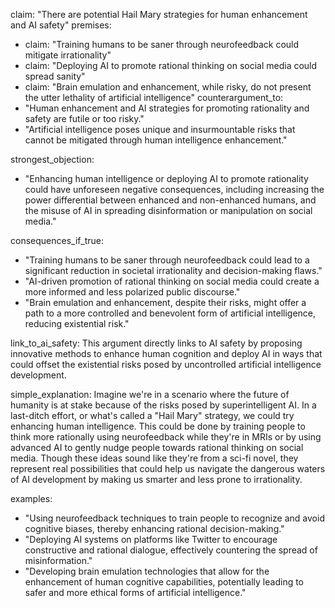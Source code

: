 claim: "There are potential Hail Mary strategies for human enhancement and AI safety"
premises:
  - claim: "Training humans to be saner through neurofeedback could mitigate irrationality"
  - claim: "Deploying AI to promote rational thinking on social media could spread sanity"
  - claim: "Brain emulation and enhancement, while risky, do not present the utter lethality of artificial intelligence"
counterargument_to:
  - "Human enhancement and AI strategies for promoting rationality and safety are futile or too risky."
  - "Artificial intelligence poses unique and insurmountable risks that cannot be mitigated through human intelligence enhancement."

strongest_objection:
  - "Enhancing human intelligence or deploying AI to promote rationality could have unforeseen negative consequences, including increasing the power differential between enhanced and non-enhanced humans, and the misuse of AI in spreading disinformation or manipulation on social media."

consequences_if_true:
  - "Training humans to be saner through neurofeedback could lead to a significant reduction in societal irrationality and decision-making flaws."
  - "AI-driven promotion of rational thinking on social media could create a more informed and less polarized public discourse."
  - "Brain emulation and enhancement, despite their risks, might offer a path to a more controlled and benevolent form of artificial intelligence, reducing existential risk."

link_to_ai_safety: This argument directly links to AI safety by proposing innovative methods to enhance human cognition and deploy AI in ways that could offset the existential risks posed by uncontrolled artificial intelligence development.

simple_explanation: Imagine we're in a scenario where the future of humanity is at stake because of the risks posed by superintelligent AI. In a last-ditch effort, or what's called a "Hail Mary" strategy, we could try enhancing human intelligence. This could be done by training people to think more rationally using neurofeedback while they're in MRIs or by using advanced AI to gently nudge people towards rational thinking on social media. Though these ideas sound like they're from a sci-fi novel, they represent real possibilities that could help us navigate the dangerous waters of AI development by making us smarter and less prone to irrationality.

examples:
  - "Using neurofeedback techniques to train people to recognize and avoid cognitive biases, thereby enhancing rational decision-making."
  - "Deploying AI systems on platforms like Twitter to encourage constructive and rational dialogue, effectively countering the spread of misinformation."
  - "Developing brain emulation technologies that allow for the enhancement of human cognitive capabilities, potentially leading to safer and more ethical forms of artificial intelligence."